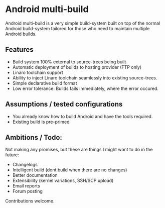 Android multi-build
===================

Android multi-build is a very simple build-system built on top of the normal
Android build-system tailored for those who need to maintain multiple Android
builds.

## Features

- Build system 100% external to source-trees being built
- Automatic deployment of builds to hosting provider (FTP only)
- Linaro toolchain support
- Ability to inject Linaro toolchain seamlessly into existing source-trees.
- Simple declarative build format
- Low error tolerance: Builds fails immediately, where the error occured.

## Assumptions / tested configurations

- You already know how to build Android and have the tools required.
- Existing build is pre-primed


## Ambitions / Todo:

Not making any promises, but these are things I might want to do in the
future:

- Changelogs
- Intelligent build (dont build when there are no changes)
- Better documentation
- Extensibility (kernel variations, SSH/SCP upload)
- Email reports
- Forum posting

Contributions welcome.